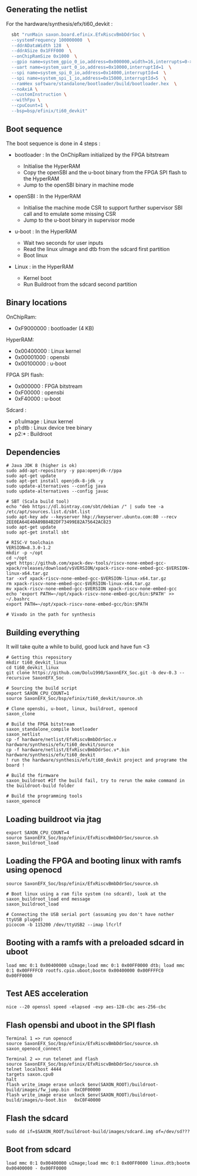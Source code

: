 ## Generating the netlist

For the hardware/synthesis/efx/ti60_devkit : 

```sh
  sbt "runMain saxon.board.efinix.EfxRiscvBmbDdrSoc \
  --systemFrequency 100000000  \
  --ddrADataWidth 128  \
  --ddrASize 0x1FFF000  \
  --onChipRamSize 0x1000  \
  --gpio name=system_gpio_0_io,address=0x000000,width=16,interrupts=0->12/1->13  \
  --uart name=system_uart_0_io,address=0x10000,interruptId=1  \
  --spi name=system_spi_0_io,address=0x14000,interruptId=4  \
  --spi name=system_spi_1_io,address=0x15000,interruptId=5  \
  --ramHex software/standalone/bootloader/build/bootloader.hex  \
  --noAxiA \
  --customInstruction \
  --withFpu \
  --cpuCount=1 \
  --bsp=bsp/efinix/ti60_devkit"
```

## Boot sequence

The boot sequence is done in 4 steps :

* bootloader : In the OnChipRam initialized by the FPGA bitstream
  * Initialise the HyperRAM
  * Copy the openSBI and the u-boot binary from the FPGA SPI flash to the HyperRAM
  * Jump to the openSBI binary in machine mode

* openSBI : In the HyperRAM
  * Initialise the machine mode CSR to support further supervisor SBI call and to emulate some missing CSR
  * Jump to the u-boot binary in supervisor mode

* u-boot : In the HyperRAM
  * Wait two seconds for user inputs
  * Read the linux uImage and dtb from the sdcard first partition
  * Boot linux

* Linux : in the HyperRAM
  * Kernel boot
  * Run Buildroot from the sdcard second partition

## Binary locations

OnChipRam:
- 0xF9000000 : bootloader (4 KB)

HyperRAM:
- 0x00400000 : Linux kernel
- 0x00001000 : opensbi
- 0x00100000 : u-boot

FPGA SPI flash:
- 0x000000   : FPGA bitstream
- 0xF00000   : opensbi
- 0xF40000   : u-boot

Sdcard :
- p1:uImage  : Linux kernel
- p1:dtb     : Linux device tree binary
- p2:*       : Buildroot

## Dependencies

```
# Java JDK 8 (higher is ok)
sudo add-apt-repository -y ppa:openjdk-r/ppa
sudo apt-get update
sudo apt-get install openjdk-8-jdk -y
sudo update-alternatives --config java
sudo update-alternatives --config javac

# SBT (Scala build tool)
echo "deb https://dl.bintray.com/sbt/debian /" | sudo tee -a /etc/apt/sources.list.d/sbt.list
sudo apt-key adv --keyserver hkp://keyserver.ubuntu.com:80 --recv 2EE0EA64E40A89B84B2DF73499E82A75642AC823
sudo apt-get update
sudo apt-get install sbt

# RISC-V toolchain
VERSION=8.3.0-1.2
mkdir -p ~/opt
cd ~/opt
wget https://github.com/xpack-dev-tools/riscv-none-embed-gcc-xpack/releases/download/v$VERSION/xpack-riscv-none-embed-gcc-$VERSION-linux-x64.tar.gz
tar -xvf xpack-riscv-none-embed-gcc-$VERSION-linux-x64.tar.gz
rm xpack-riscv-none-embed-gcc-$VERSION-linux-x64.tar.gz
mv xpack-riscv-none-embed-gcc-$VERSION xpack-riscv-none-embed-gcc
echo 'export PATH=~/opt/xpack-riscv-none-embed-gcc/bin:$PATH' >> ~/.bashrc
export PATH=~/opt/xpack-riscv-none-embed-gcc/bin:$PATH

# Vivado in the path for synthesis
```

## Building everything

It will take quite a while to build, good luck and have fun <3

```
# Getting this repository
mkdir ti60_devkit_linux
cd ti60_devkit_linux
git clone https://github.com/Dolu1990/SaxonEFX_Soc.git -b dev-0.3 --recursive SaxonEFX_Soc

# Sourcing the build script
export SAXON_CPU_COUNT=1
source SaxonEFX_Soc/bsp/efinix/ti60_devkit/source.sh

# Clone opensbi, u-boot, linux, buildroot, openocd
saxon_clone

# Build the FPGA bitstream
saxon_standalone_compile bootloader
saxon_netlist
cp -f hardware/netlist/EfxRiscvBmbDdrSoc.v hardware/synthesis/efx/ti60_devkit/source
cp -f hardware/netlist/EfxRiscvBmbDdrSoc.v*.bin hardware/synthesis/efx/ti60_devkit
! run the hardware/synthesis/efx/ti60_devkit project and programe the board !

# Build the firmware
saxon_buildroot #If the build fail, try to rerun the make command in the buildroot-build folder

# Build the programming tools
saxon_openocd
```

## Loading buildroot via jtag

```
export SAXON_CPU_COUNT=4
source SaxonEFX_Soc/bsp/efinix/EfxRiscvBmbDdrSoc/source.sh
saxon_buildroot_load
```


## Loading the FPGA and booting linux with ramfs using openocd

```
source SaxonEFX_Soc/bsp/efinix/EfxRiscvBmbDdrSoc/source.sh

# Boot linux using a ram file system (no sdcard), look at the saxon_buildroot_load end message
saxon_buildroot_load

# Connecting the USB serial port (assuming you don't have nother ttyUSB pluged)
picocom -b 115200 /dev/ttyUSB2 --imap lfcrlf
```

## Booting with a ramfs with a preloaded sdcard in uboot

```
load mmc 0:1 0x00400000 uImage;load mmc 0:1 0x00FF0000 dtb; load mmc 0:1 0x00FFFFC0 rootfs.cpio.uboot;bootm 0x00400000 0x00FFFFC0 0x00FF0000
```

## Test AES acceleration

```
nice --20 openssl speed -elapsed -evp aes-128-cbc aes-256-cbc
```

## Flash opensbi and uboot in the SPI flash

```
Terminal 1 => run openocd
source SaxonEFX_Soc/bsp/efinix/EfxRiscvBmbDdrSoc/source.sh
saxon_openocd_connect

Terminal 2 => run telenet and flash
source SaxonEFX_Soc/bsp/efinix/EfxRiscvBmbDdrSoc/source.sh
telnet localhost 4444
targets saxon.cpu0   
halt
flash write_image erase unlock $env(SAXON_ROOT)/buildroot-build/images/fw_jump.bin  0xC0F00000
flash write_image erase unlock $env(SAXON_ROOT)/buildroot-build/images/u-boot.bin   0xC0F40000
```

## Flash the sdcard

```
sudo dd if=$SAXON_ROOT/buildroot-build/images/sdcard.img of=/dev/sd???
```

## Boot from sdcard

```
load mmc 0:1 0x00400000 uImage;load mmc 0:1 0x00FF0000 linux.dtb;bootm 0x00400000 - 0x00FF0000
```

